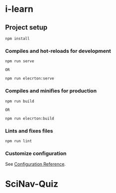 # i-learn

## Project setup
```
npm install
```

### Compiles and hot-reloads for development
```
npm run serve

OR

npm run elecrton:serve
```

### Compiles and minifies for production
```
npm run build

OR

npm run elecrton:build
```

### Lints and fixes files
```
npm run lint
```

### Customize configuration
See [Configuration Reference](https://cli.vuejs.org/config/).
# SciNav-Quiz
